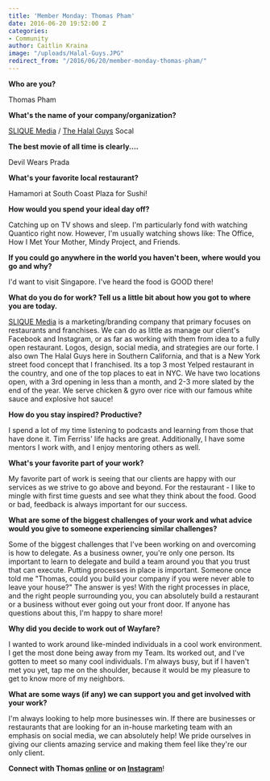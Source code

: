 ```yaml
---
title: 'Member Monday: Thomas Pham'
date: 2016-06-20 19:52:00 Z
categories:
- Community
author: Caitlin Kraina
image: "/uploads/Halal-Guys.JPG"
redirect_from: "/2016/06/20/member-monday-thomas-pham/"
---
```


**Who are you?**

Thomas Pham

**What's the name of your company/organization?**

[SLIQUE Media](http://www.sliquemedia.com) / [The Halal Guys](http://thehalalguys.com) Socal 

<!-- more -->

**The best movie of all time is clearly....**

Devil Wears Prada

**What's your favorite local restaurant?**

Hamamori at South Coast Plaza for Sushi!

**How would you spend your ideal day off?**

Catching up on TV shows and sleep. I'm particularly fond with watching Quantico right now. However, I'm usually watching shows like: The Office, How I Met Your Mother, Mindy Project, and Friends. 

**If you could go anywhere in the world you haven't been, where would you go and why?**

I'd want to visit Singapore. I've heard the food is GOOD there! 

**What do you do for work? Tell us a little bit about how you got to where you are today.**

[SLIQUE Media](http://www.sliquemedia.com) is a marketing/branding company that primary focuses on restaurants and franchises. We can do as little as manage our client's Facebook and Instagram, or as far as working with them from idea to a fully open restaurant. Logos, design, social media, and strategies are our forte. I also own The Halal Guys here in Southern California, and that is a New York street food concept that I franchised. Its a top 3 most Yelped restaurant in the country, and one of the top places to eat in NYC. We have two locations open, with a 3rd opening in less than a month, and 2-3 more slated by the end of the year. We serve chicken & gyro over rice with our famous white sauce and explosive hot sauce! 

**How do you stay inspired? Productive?**

I spend a lot of my time listening to podcasts and learning from those that have done it. Tim Ferriss' life hacks are great. Additionally, I have some mentors I work with, and I enjoy mentoring others as well. 

**What's your favorite part of your work?**

My favorite part of work is seeing that our clients are happy with our services as we strive to go above and beyond. For the restaurant - I like to mingle with first time guests and see what they think about the food. Good or bad, feedback is always important for our success. 

**What are some of the biggest challenges of your work and what advice would you give to someone experiencing similar challenges?**

Some of the biggest challenges that I've been working on and overcoming is how to delegate. As a business owner, you're only one person. Its important to learn to delegate and build a team around you that you trust that can execute. Putting processes in place is important. Someone once told me "Thomas, could you build your company if you were never able to leave your house?" The answer is yes! With the right processes in place, and the right people surrounding you, you can absolutely build a restaurant or a business without ever going out your front door. If anyone has questions about this, I'm happy to share more! 

**Why did you decide to work out of Wayfare?**

I wanted to work around like-minded individuals in a cool work environment. I get the most done being away from my Team. Its worked out, and I've gotten to meet so many cool individuals. I'm always busy, but if I haven't met you yet, tap me on the shoulder, because it would be my pleasure to get to know more of my neighbors. 

**What are some ways (if any) we can support you and get involved with your work?**

I'm always looking to help more businesses win. If there are businesses or restaurants that are looking for an in-house marketing team with an emphasis on social media, we can absolutely help! We pride ourselves in giving our clients amazing service and making them feel like they're our only client. 

**Connect with Thomas [online](http://www.sliquemedia.com) or on [Instagram](www.instagram.com/thpham)**!

